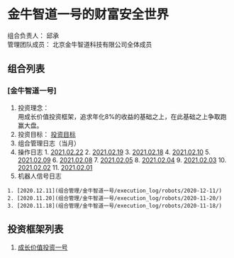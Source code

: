 # 金牛智道一号的财富安全世界
组合负责人： 邱承  
管理团队成员： 北京金牛智道科技有限公司全体成员

## 组合列表
### [金牛智道一号]
1. 投资理念：  
用成长价值投资框架，追求年化8%的收益的基础之上，在此基础之上争取跑赢大盘。  
2. 投资目标：
[投资目标](组合管理/金牛智道一号/target.md)  
3. 组合管理日志（当月）
  1. 操作日志
    1. [2021.02.22](组合管理/金牛智道一号/execution_log/operations/2021-02-22.md)
    2. [2021.02.19](组合管理/金牛智道一号/execution_log/operations/2021-02-19.md)
    3. [2021.02.18](组合管理/金牛智道一号/execution_log/operations/2021-02-18.md)
    4. [2021.02.10](组合管理/金牛智道一号/execution_log/operations/2021-02-10.md)
    5. [2021.02.09](组合管理/金牛智道一号/execution_log/operations/2021-02-09.md)
    6. [2021.02.08](组合管理/金牛智道一号/execution_log/operations/2021-02-08.md)
    7. [2021.02.05](组合管理/金牛智道一号/execution_log/operations/2021-02-05.md)
    8. [2021.02.04](组合管理/金牛智道一号/execution_log/operations/2021-02-04.md)
    9. [2021.02.03](组合管理/金牛智道一号/execution_log/operations/2021-02-03.md)
    10. [2021.02.02](组合管理/金牛智道一号/execution_log/operations/2021-02-02.md)
    11. [2021.02.01](组合管理/金牛智道一号/execution_log/operations/2021-02-01.md)
  4. 机器人信号日志
  
    1. [2020.12.11](组合管理/金牛智道一号/execution_log/robots/2020-12-11/)
    2. [2020.11.20](组合管理/金牛智道一号/execution_log/robots/2020-11-20/)
    3. [2020.11.18](组合管理/金牛智道一号/execution_log/robots/2020-11-18/)


## 投资框架列表

1. [成长价值投资一号](投资框架/成长价值投资一号/framework)

